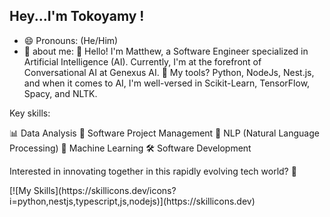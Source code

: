 ## Hey...I'm Tokoyamy !
- 😄 Pronouns: (He/Him)
- 💬 about me: 👋 Hello! I'm Matthew, a Software Engineer specialized in Artificial Intelligence (AI).
Currently, I'm at the forefront of Conversational AI at Genexus AI.
🔧 My tools? Python, NodeJs, Nest.js, and when it comes to AI, I'm well-versed in Scikit-Learn, TensorFlow, Spacy, and NLTK.

Key skills:

📊 Data Analysis
🚀 Software Project Management
💬 NLP (Natural Language Processing)
🤖 Machine Learning
🛠 Software Development

Interested in innovating together in this rapidly evolving tech world? 🌌
<p>
[![My Skills](https://skillicons.dev/icons?i=python,nestjs,typescript,js,nodejs)](https://skillicons.dev)
